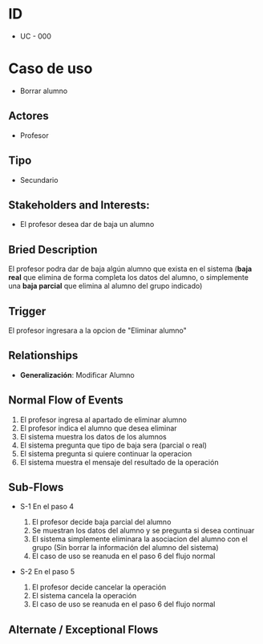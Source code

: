# ID
- UC - 000
  
# Caso de uso
 * Borrar alumno
   
## Actores
 * Profesor
    
## Tipo 
 * Secundario
   
## Stakeholders and Interests:
- El profesor desea dar de baja un alumno
  
## Bried Description
El profesor podra dar de baja algún alumno que exista en el sistema (__baja real__ que elimina de forma completa los datos del alumno, o simplemente una __baja parcial__ que elimina al alumno del grupo indicado)

## Trigger
El profesor ingresara a la opcion de "Eliminar alumno"

## Relationships
- **Generalización**: Modificar Alumno

## Normal Flow of Events
1. El profesor ingresa al apartado de eliminar alumno
2. El profesor indica el alumno que desea eliminar
3. El sistema muestra los datos de los alumnos
4. El sistema pregunta que tipo de baja sera (parcial o real)
5. El sistema pregunta si quiere continuar la operacion
6. El sistema muestra el mensaje del resultado de la operación
   
## Sub-Flows
- S-1 En el paso 4
  1. El profesor decide baja parcial del alumno
  1. Se muestran los datos del alumno y se pregunta si desea continuar
  1. El sistema simplemente eliminara la asociacion del alumno con el grupo (Sin borrar la información del alumno del sistema)
  1. El caso de uso se reanuda en el paso 6 del flujo normal
  
- S-2 En el paso 5
  1. El profesor decide cancelar la operación
  1. El sistema cancela la operación
  1. El caso de uso se reanuda en el paso 6 del flujo normal

## Alternate / Exceptional Flows
